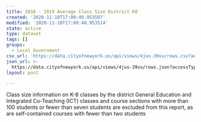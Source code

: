 ```yaml
---
title: 2018 - 2019 Average Class Size District K8
created: '2020-11-10T17:00:40.953507'
modified: '2020-11-10T17:00:40.953514'
state: active
type: dataset
tags: []
groups:
  - Local Government
csv_url: 'https://data.cityofnewyork.us/api/views/4jus-39vu/rows.csv?accessType=DOWNLOAD'
json_url: >-
  https://data.cityofnewyork.us/api/views/4jus-39vu/rows.json?accessType=DOWNLOAD
layout: post

---
```

Class size information on K-8 classes by the district
General Education and Integrated Co-Teaching (ICT) classes and course sections with more than 100 students or fewer than seven students are excluded from this report, as are self-contained courses with fewer than two students
